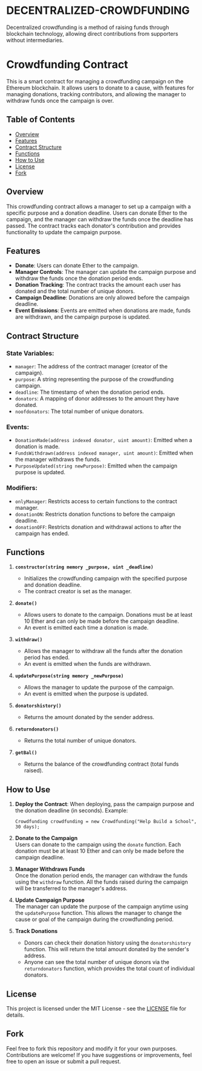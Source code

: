 # DECENTRALIZED-CROWDFUNDING
Decentralized crowdfunding is a method of raising funds through blockchain technology, allowing direct contributions from supporters without intermediaries.
# Crowdfunding Contract

This is a smart contract for managing a crowdfunding campaign on the Ethereum blockchain. It allows users to donate to a cause, with features for managing donations, tracking contributors, and allowing the manager to withdraw funds once the campaign is over.

## Table of Contents

- [Overview](#overview)
- [Features](#features)
- [Contract Structure](#contract-structure)
- [Functions](#functions)
- [How to Use](#how-to-use)
- [License](#license)
- [Fork](#fork)

## Overview

This crowdfunding contract allows a manager to set up a campaign with a specific purpose and a donation deadline. Users can donate Ether to the campaign, and the manager can withdraw the funds once the deadline has passed. The contract tracks each donator's contribution and provides functionality to update the campaign purpose.

## Features

- **Donate**: Users can donate Ether to the campaign.
- **Manager Controls**: The manager can update the campaign purpose and withdraw the funds once the donation period ends.
- **Donation Tracking**: The contract tracks the amount each user has donated and the total number of unique donors.
- **Campaign Deadline**: Donations are only allowed before the campaign deadline.
- **Event Emissions**: Events are emitted when donations are made, funds are withdrawn, and the campaign purpose is updated.

## Contract Structure

### State Variables:
- `manager`: The address of the contract manager (creator of the campaign).
- `purpose`: A string representing the purpose of the crowdfunding campaign.
- `deadline`: The timestamp of when the donation period ends.
- `donators`: A mapping of donor addresses to the amount they have donated.
- `noofdonators`: The total number of unique donators.

### Events:
- `DonationMade(address indexed donator, uint amount)`: Emitted when a donation is made.
- `FundsWithdrawn(address indexed manager, uint amount)`: Emitted when the manager withdraws the funds.
- `PurposeUpdated(string newPurpose)`: Emitted when the campaign purpose is updated.

### Modifiers:
- `onlyManager`: Restricts access to certain functions to the contract manager.
- `donationON`: Restricts donation functions to before the campaign deadline.
- `donationOFF`: Restricts donation and withdrawal actions to after the campaign has ended.

## Functions

1. **`constructor(string memory _purpose, uint _deadline)`**
    - Initializes the crowdfunding campaign with the specified purpose and donation deadline.
    - The contract creator is set as the manager.

2. **`donate()`**
    - Allows users to donate to the campaign. Donations must be at least 10 Ether and can only be made before the campaign deadline.
    - An event is emitted each time a donation is made.

3. **`withdraw()`**
    - Allows the manager to withdraw all the funds after the donation period has ended.
    - An event is emitted when the funds are withdrawn.

4. **`updatePurpose(string memory _newPurpose)`**
    - Allows the manager to update the purpose of the campaign.
    - An event is emitted when the purpose is updated.

5. **`donatorshistory()`**
    - Returns the amount donated by the sender address.

6. **`returndonators()`**
    - Returns the total number of unique donators.

7. **`getBal()`**
    - Returns the balance of the crowdfunding contract (total funds raised).

## How to Use

1. **Deploy the Contract**: When deploying, pass the campaign purpose and the donation deadline (in seconds).
   Example:
   ```solidity
   Crowdfunding crowdfunding = new Crowdfunding("Help Build a School", 30 days);

1. **Donate to the Campaign**  
   Users can donate to the campaign using the `donate` function. Each donation must be at least 10 Ether and can only be made before the campaign deadline.

2. **Manager Withdraws Funds**  
   Once the donation period ends, the manager can withdraw the funds using the `withdraw` function. All the funds raised during the campaign will be transferred to the manager's address.

3. **Update Campaign Purpose**  
   The manager can update the purpose of the campaign anytime using the `updatePurpose` function. This allows the manager to change the cause or goal of the campaign during the crowdfunding period.

4. **Track Donations**  
   - Donors can check their donation history using the `donatorshistory` function. This will return the total amount donated by the sender's address.
   - Anyone can see the total number of unique donors via the `returndonators` function, which provides the total count of individual donators.

## License

This project is licensed under the MIT License - see the [LICENSE](LICENSE) file for details.

## Fork

Feel free to fork this repository and modify it for your own purposes. Contributions are welcome! If you have suggestions or improvements, feel free to open an issue or submit a pull request.


